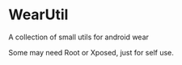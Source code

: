 # WearUtil
A collection of small utils for android wear

Some may need Root or Xposed, just for self use.
